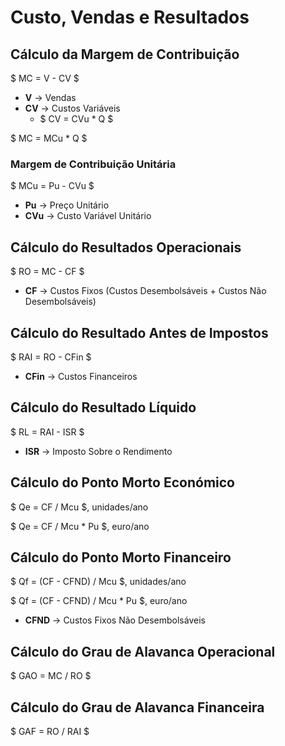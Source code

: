 # __Custo, Vendas e Resultados__

## __Cálculo da Margem de Contribuição__

$ MC = V - CV $

* __V__ -> Vendas
* __CV__ -> Custos Variáveis
    * $ CV = CVu * Q $

$ MC = MCu * Q $

### __Margem de Contribuição Unitária__

$ MCu = Pu - CVu $

* __Pu__ -> Preço Unitário
* __CVu__ -> Custo Variável Unitário

## __Cálculo do Resultados Operacionais__

$ RO = MC - CF $

* __CF__ -> Custos Fixos (Custos Desembolsáveis + Custos Não Desembolsáveis)

## __Cálculo do Resultado Antes de Impostos__

$ RAI = RO - CFin $

* __CFin__ -> Custos Financeiros

## __Cálculo do Resultado Líquido__

$ RL = RAI - ISR $

* __ISR__ -> Imposto Sobre o Rendimento

## __Cálculo do Ponto Morto Económico__

$ Qe = CF / Mcu $, unidades/ano

$ Qe = CF / Mcu * Pu $, euro/ano

## __Cálculo do Ponto Morto Financeiro__

$ Qf = (CF - CFND) / Mcu $, unidades/ano

$ Qf = (CF - CFND) / Mcu * Pu $, euro/ano

* __CFND__ -> Custos Fixos Não Desembolsáveis

## __Cálculo do Grau de Alavanca Operacional__

$ GAO = MC / RO $

## __Cálculo do Grau de Alavanca Financeira__

$ GAF = RO / RAI $